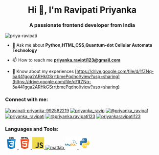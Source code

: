 <h1 align="center">Hi 👋, I'm Ravipati Priyanka</h1>
<h3 align="center">A passionate frontend developer from India</h3>

<p align="left"> <img src="https://komarev.com/ghpvc/?username=priya-ravipati&label=Profile%20views&color=0e75b6&style=flat" alt="priya-ravipati" /> </p>

- 💬 Ask me about **Python,HTML,CSS,Quantum-dot Cellular Automata Technology**

- 📫 How to reach me **priyanka.ravipti123@gmail.com**

- 📄 Know about my experiences [https://drive.google.com/file/d/1fZNq-5a441gga2ARHkGSrrtbmePqdnol/view?usp=sharing](https://drive.google.com/file/d/1fZNq-5a441gga2ARHkGSrrtbmePqdnol/view?usp=sharing)

<h3 align="left">Connect with me:</h3>
<p align="left">
<a href="https://linkedin.com/in/ravipati-priyanka-992582219" target="blank"><img align="center" src="https://raw.githubusercontent.com/rahuldkjain/github-profile-readme-generator/master/src/images/icons/Social/linked-in-alt.svg" alt="ravipati-priyanka-992582219" height="30" width="40" /></a>
<a href="https://www.codechef.com/users/priyanka_ravip" target="blank"><img align="center" src="https://cdn.jsdelivr.net/npm/simple-icons@3.1.0/icons/codechef.svg" alt="priyanka_ravip" height="30" width="40" /></a>
<a href="https://www.hackerrank.com/@priyanka_ravipa1" target="blank"><img align="center" src="https://raw.githubusercontent.com/rahuldkjain/github-profile-readme-generator/master/src/images/icons/Social/hackerrank.svg" alt="@priyanka_ravipa1" height="30" width="40" /></a>
<a href="https://www.leetcode.com/priyanka_ravipati" target="blank"><img align="center" src="https://raw.githubusercontent.com/rahuldkjain/github-profile-readme-generator/master/src/images/icons/Social/leet-code.svg" alt="priyanka_ravipati" height="30" width="40" /></a>
<a href="https://www.hackerearth.com/@priyanka.ravipati123" target="blank"><img align="center" src="https://raw.githubusercontent.com/rahuldkjain/github-profile-readme-generator/master/src/images/icons/Social/hackerearth.svg" alt="@priyanka.ravipati123" height="30" width="40" /></a>
<a href="https://auth.geeksforgeeks.org/user/priyankaravipati123" target="blank"><img align="center" src="https://raw.githubusercontent.com/rahuldkjain/github-profile-readme-generator/master/src/images/icons/Social/geeks-for-geeks.svg" alt="priyankaravipati123" height="30" width="40" /></a>
</p>

<h3 align="left">Languages and Tools:</h3>
<p align="left"> <a href="https://www.w3schools.com/css/" target="_blank" rel="noreferrer"> <img src="https://raw.githubusercontent.com/devicons/devicon/master/icons/css3/css3-original-wordmark.svg" alt="css3" width="40" height="40"/> </a> <a href="https://www.w3.org/html/" target="_blank" rel="noreferrer"> <img src="https://raw.githubusercontent.com/devicons/devicon/master/icons/html5/html5-original-wordmark.svg" alt="html5" width="40" height="40"/> </a> <a href="https://developer.mozilla.org/en-US/docs/Web/JavaScript" target="_blank" rel="noreferrer"> <img src="https://raw.githubusercontent.com/devicons/devicon/master/icons/javascript/javascript-original.svg" alt="javascript" width="40" height="40"/> </a> <a href="https://www.mathworks.com/" target="_blank" rel="noreferrer"> <img src="https://upload.wikimedia.org/wikipedia/commons/2/21/Matlab_Logo.png" alt="matlab" width="40" height="40"/> </a> <a href="https://www.mysql.com/" target="_blank" rel="noreferrer"> <img src="https://raw.githubusercontent.com/devicons/devicon/master/icons/mysql/mysql-original-wordmark.svg" alt="mysql" width="40" height="40"/> </a> <a href="https://www.python.org" target="_blank" rel="noreferrer"> <img src="https://raw.githubusercontent.com/devicons/devicon/master/icons/python/python-original.svg" alt="python" width="40" height="40"/> </a> </p>




